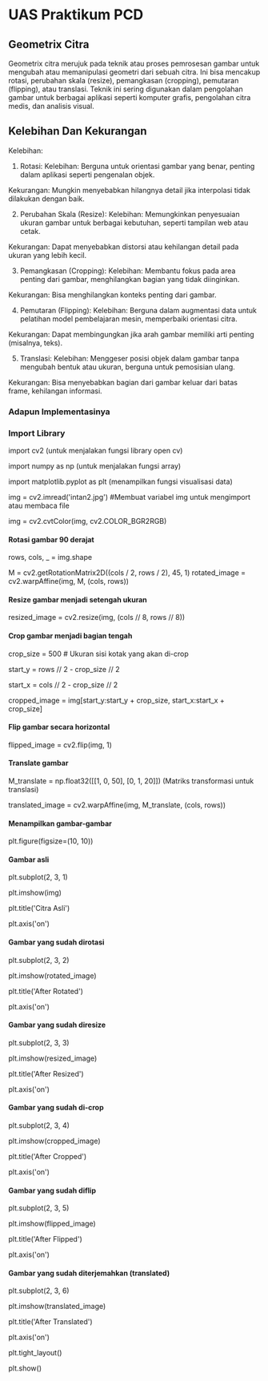 
# UAS Praktikum PCD
## Geometrix Citra
Geometrix citra merujuk pada teknik atau proses pemrosesan gambar untuk mengubah atau memanipulasi geometri dari sebuah citra. Ini bisa mencakup rotasi, perubahan skala (resize), pemangkasan (cropping), pemutaran (flipping), atau translasi. Teknik ini sering digunakan dalam pengolahan gambar untuk berbagai aplikasi seperti komputer grafis, pengolahan citra medis, dan analisis visual.

## Kelebihan Dan Kekurangan
Kelebihan:
1. Rotasi:
Kelebihan: Berguna untuk orientasi gambar yang benar, penting dalam aplikasi seperti pengenalan objek.

Kekurangan: Mungkin menyebabkan hilangnya detail jika interpolasi tidak dilakukan dengan baik.

2. Perubahan Skala (Resize):
Kelebihan: Memungkinkan penyesuaian ukuran gambar untuk berbagai kebutuhan, seperti tampilan web atau cetak.

Kekurangan: Dapat menyebabkan distorsi atau kehilangan detail pada ukuran yang lebih kecil.

3. Pemangkasan (Cropping):
Kelebihan: Membantu fokus pada area penting dari gambar, menghilangkan bagian yang tidak diinginkan.

Kekurangan: Bisa menghilangkan konteks penting dari gambar.

4. Pemutaran (Flipping):
Kelebihan: Berguna dalam augmentasi data untuk pelatihan model pembelajaran mesin, memperbaiki orientasi citra.

Kekurangan: Dapat membingungkan jika arah gambar memiliki arti penting (misalnya, teks).

5. Translasi:
Kelebihan: Menggeser posisi objek dalam gambar tanpa mengubah bentuk atau ukuran, berguna untuk pemosisian ulang.

Kekurangan: Bisa menyebabkan bagian dari gambar keluar dari batas frame, kehilangan informasi.

### Adapun Implementasinya
### Import Library
import cv2 (untuk menjalakan fungsi library open cv)

import numpy as np (untuk menjalakan fungsi array)

import matplotlib.pyplot as plt (menampilkan fungsi visualisasi data)

img = cv2.imread('intan2.jpg') #Membuat variabel img untuk mengimport atau membaca file

img = cv2.cvtColor(img, cv2.COLOR_BGR2RGB)

#### Rotasi gambar 90 derajat
rows, cols, _ = img.shape

M = cv2.getRotationMatrix2D((cols / 2, rows / 2), 45, 1)
rotated_image = cv2.warpAffine(img, M, (cols, rows))

#### Resize gambar menjadi setengah ukuran
resized_image = cv2.resize(img, (cols // 8, rows // 8))

#### Crop gambar menjadi bagian tengah
crop_size = 500  # Ukuran sisi kotak yang akan di-crop

start_y = rows // 2 - crop_size // 2

start_x = cols // 2 - crop_size // 2

cropped_image = img[start_y:start_y + crop_size, start_x:start_x + crop_size]

#### Flip gambar secara horizontal
flipped_image = cv2.flip(img, 1)

#### Translate gambar
M_translate = np.float32([[1, 0, 50], [0, 1, 20]])  (Matriks transformasi untuk translasi)

translated_image = cv2.warpAffine(img, M_translate, (cols, rows))

#### Menampilkan gambar-gambar
plt.figure(figsize=(10, 10))

#### Gambar asli
plt.subplot(2, 3, 1)

plt.imshow(img)

plt.title('Citra Asli')

plt.axis('on')

#### Gambar yang sudah dirotasi
plt.subplot(2, 3, 2)

plt.imshow(rotated_image)

plt.title('After Rotated')

plt.axis('on')

#### Gambar yang sudah diresize
plt.subplot(2, 3, 3)

plt.imshow(resized_image)

plt.title('After Resized')

plt.axis('on')

#### Gambar yang sudah di-crop
plt.subplot(2, 3, 4)

plt.imshow(cropped_image)

plt.title('After Cropped')

plt.axis('on')

#### Gambar yang sudah diflip
plt.subplot(2, 3, 5)

plt.imshow(flipped_image)

plt.title('After Flipped')

plt.axis('on')

#### Gambar yang sudah diterjemahkan (translated)
plt.subplot(2, 3, 6)

plt.imshow(translated_image)

plt.title('After Translated')

plt.axis('on')

plt.tight_layout()

plt.show()






